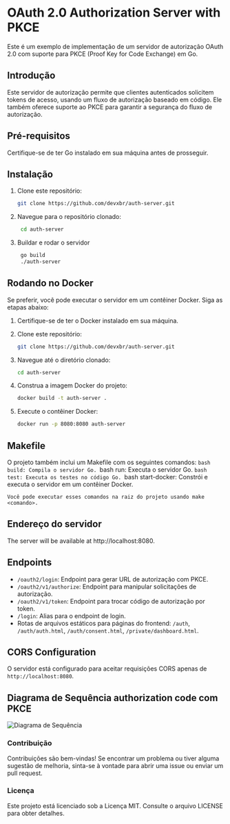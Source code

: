 # OAuth 2.0 Authorization Server with PKCE

Este é um exemplo de implementação de um servidor de autorização OAuth 2.0 com suporte para PKCE (Proof Key for Code Exchange) em Go.

## Introdução

Este servidor de autorização permite que clientes autenticados solicitem tokens de acesso, usando um fluxo de autorização baseado em código. Ele também oferece suporte ao PKCE para garantir a segurança do fluxo de autorização.

## Pré-requisitos

Certifique-se de ter Go instalado em sua máquina antes de prosseguir.

## Instalação

1. Clone este repositório:
   ```bash
   git clone https://github.com/devxbr/auth-server.git


2. Navegue para o repositório clonado:
   ```bash
    cd auth-server

3. Buildar e rodar o servidor
   ```bash
    go build
    ./auth-server

## Rodando no Docker

Se preferir, você pode executar o servidor em um contêiner Docker. Siga as etapas abaixo:

1. Certifique-se de ter o Docker instalado em sua máquina.
2. Clone este repositório:

   ```bash
   git clone https://github.com/devxbr/auth-server.git

3. Navegue até o diretório clonado:
   ```bash
   cd auth-server

4. Construa a imagem Docker do projeto:
   ```bash
   docker build -t auth-server .

5. Execute o contêiner Docker:
   ```bash
   docker run -p 8080:8080 auth-server

## Makefile
O projeto também inclui um Makefile com os seguintes comandos:
    ```bash
    build: Compila o servidor Go.
    ```bash
    run: Executa o servidor Go.
    ```bash
    test: Executa os testes no código Go.
    ```bash
    start-docker: Constrói e executa o servidor em um contêiner Docker.
    
    
    Você pode executar esses comandos na raiz do projeto usando make <comando>.   


## Endereço do servidor

The server will be available at http://localhost:8080.


## Endpoints

- `/oauth2/login`: Endpoint para gerar URL de autorização com PKCE.
- `/oauth2/v1/authorize`: Endpoint para manipular solicitações de autorização.
- `/oauth2/v1/token`: Endpoint para trocar código de autorização por token.
- `/login`: Alias para o endpoint de login.
- Rotas de arquivos estáticos para páginas do frontend: `/auth`, `/auth/auth.html`, `/auth/consent.html`, `/private/dashboard.html`.

## CORS Configuration

O servidor está configurado para aceitar requisições CORS apenas de `http://localhost:8080`.


## Diagrama de Sequência authorization code com PKCE

![Diagrama de Sequência](https://images.ctfassets.net/cdy7uua7fh8z/3pstjSYx3YNSiJQnwKZvm5/33c941faf2e0c434a9ab1f0f3a06e13a/auth-sequence-auth-code-pkce.png)

### Contribuição
Contribuições são bem-vindas! Se encontrar um problema ou tiver alguma sugestão de melhoria, sinta-se à vontade para abrir uma issue ou enviar um pull request.

### Licença
Este projeto está licenciado sob a Licença MIT. Consulte o arquivo LICENSE para obter detalhes.